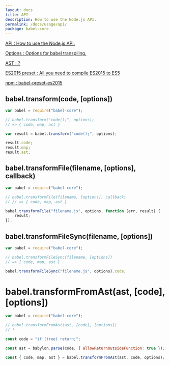 ```yaml
---
layout: docs
title: API
description: How to use the Node.js API.
permalink: /docs/usage/api/
package: babel-core
---
```


[API : How to use the Node.js API.](https://babeljs.io/docs/usage/api/)  

[Options : Options for babel transpiling.](http://babeljs.io/docs/usage/options/)  

[AST : ?](https://astexplorer.net/)  

[ES2015 preset : All you need to compile ES2015 to ES5](https://babeljs.io/docs/plugins/preset-es2015/)  

[npm : babel-preset-es2015 ](https://www.npmjs.com/package/babel-preset-es2015)

## babel.transform(code, [options])

```js
var babel = require("babel-core");

// babel.transform("code();", options);
// => { code, map, ast }

var result = babel.transform("code();", options);

result.code;
result.map;
result.ast;

``` 

## babel.transformFile(filename, [options], callback)

```js
var babel = require("babel-core");

// babel.transformFile(filename, [options], callback)
// // => { code, map, ast }

babel.transformFile("filename.js", options, function (err, result) {
    result;
});

``` 

## babel.transformFileSync(filename, [options])

```js
var babel = require("babel-core");

// babel.transformFileSync(filename, [options]) 
// => { code, map, ast }

babel.transformFileSync("filename.js", options).code;

```

# babel.transformFromAst(ast, [code], [options])

```js
var babel = require("babel-core");

// babel.transformFromAst(ast, [code], [options])
// ?

const code = "if (true) return;";

const ast = babylon.parse(code, { allowReturnOutsideFunction: true });

const { code, map, ast } = babel.transformFromAst(ast, code, options);

```

